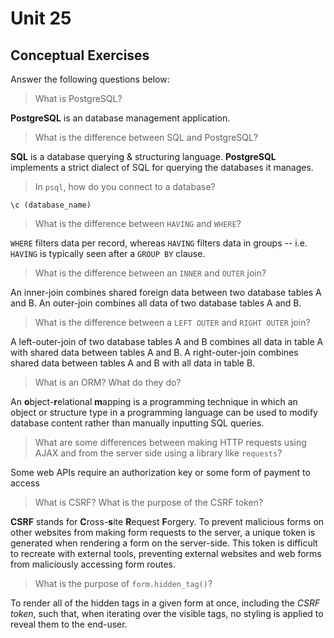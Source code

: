 # Unit 25
## Conceptual Exercises

Answer the following questions below:

> What is PostgreSQL?
> 
**PostgreSQL** is an database management application.

> What is the difference between SQL and PostgreSQL?

**SQL** is a database querying & structuring language. **PostgreSQL** implements a strict dialect
of SQL for querying the databases it manages.

> In `psql`, how do you connect to a database?

```psql
\c (database_name)
```

> What is the difference between `HAVING` and `WHERE`?

`WHERE` filters data per record, whereas `HAVING` filters data in groups -- i.e. `HAVING` is
typically seen after a `GROUP BY` clause.

> What is the difference between an `INNER` and `OUTER` join?

An inner-join combines shared foreign data between two database tables A and B. An outer-join
combines all data of two database tables A and B.

> What is the difference between a `LEFT OUTER` and `RIGHT OUTER` join?

A left-outer-join of two database tables A and B combines all data in table A with shared data
between tables A and B. A right-outer-join combines shared data between tables A and B with all
data in table B.

> What is an ORM? What do they do?

An **o**bject-**r**elational **m**apping is a programming technique in which an object or structure
type in a programming language can be used to modify database content rather than manually
inputting SQL queries.

> What are some differences between making HTTP requests using AJAX and from the server side using
> a library like `requests`?

Some web APIs require an authorization key or some form of payment to access

> What is CSRF? What is the purpose of the CSRF token?

**CSRF** stands for **C**ross-**s**ite **R**equest **F**orgery. To prevent malicious forms on
other websites from making form requests to the server, a unique token is generated when rendering
a form on the server-side. This token is difficult to recreate with external tools, preventing
external websites and web forms from maliciously accessing form routes.

> What is the purpose of `form.hidden_tag()`?

To render all of the hidden tags in a given form at once, including the *CSRF token*, such that,
when iterating over the visible tags, no styling is applied to reveal them to the end-user.
